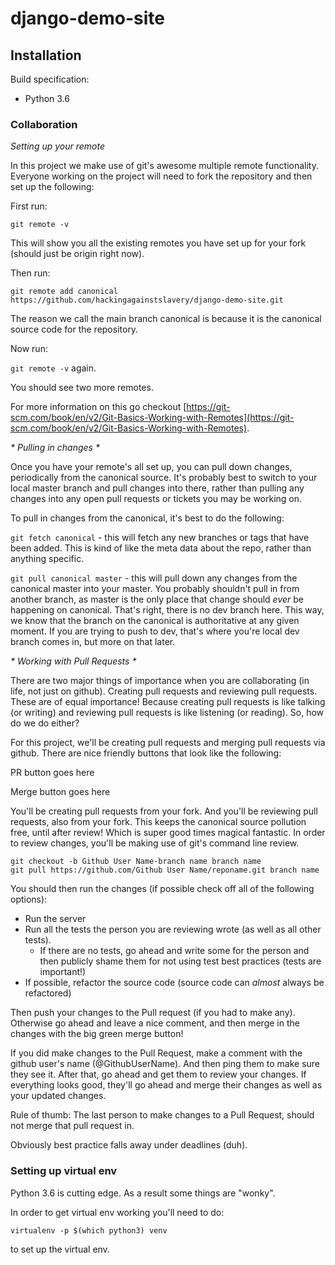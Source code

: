 # django-demo-site

## Installation

Build specification:

* Python 3.6

### Collaboration

 _*Setting up your remote*_

In this project we make use of git's awesome multiple remote functionality.  Everyone working on the project will need to fork the repository and then set up the following:

First run:

`git remote -v`

This will show you all the existing remotes you have set up for your fork (should just be origin right now).

Then run:

`git remote add canonical https://github.com/hackingagainstslavery/django-demo-site.git`

The reason we call the main branch canonical is because it is the canonical source code for the repository.

Now run:

`git remote -v` again.

You should see two more remotes.

For more information on this go checkout [https://git-scm.com/book/en/v2/Git-Basics-Working-with-Remotes](https://git-scm.com/book/en/v2/Git-Basics-Working-with-Remotes).

 _* Pulling in changes *_

Once you have your remote's all set up, you can pull down changes, periodically from the canonical source.  It's probably best to switch to your local master branch and pull changes into there, rather than pulling any changes into any open pull requests or tickets you may be working on.

To pull in changes from the canonical, it's best to do the following:

`git fetch canonical` - this will fetch any new branches or tags that have been added.  This is kind of like the meta data about the repo, rather than anything specific.

`git pull canonical master` - this will pull down any changes from the canonical master into your master.  You probably shouldn't pull in from another branch, as master is the only place that change should _ever_ be happening on canonical.  That's right, there is no dev branch here.  This way, we know that the branch on the canonical is authoritative at any given moment. If you are trying to push to dev, that's where you're local dev branch comes in, but more on that later.

 _* Working with Pull Requests *_

There are two major things of importance when you are collaborating (in life, not just on github).  Creating pull requests and reviewing pull requests.  These are of equal importance!  Because creating pull requests is like talking (or writing) and reviewing pull requests is like listening (or reading).  So, how do we do either?

For this project, we'll be creating pull requests and merging pull requests via github.  There are nice friendly buttons that look like the following:

PR button goes here

Merge button goes here

You'll be creating pull requests from your fork.  And you'll be reviewing pull requests, also from your fork.  This keeps the canonical source pollution free, until after review!  Which is super good times magical fantastic.  In order to review changes, you'll be making use of git's command line review.

```
git checkout -b Github User Name-branch name branch name
git pull https://github.com/Github User Name/reponame.git branch name
```

You should then run the changes (if possible check off all of the following options):

* Run the server
* Run all the tests the person you are reviewing wrote (as well as all other tests). 
	* If there are no tests, go ahead and write some for the person and then publicly shame them
	for not using test best practices (tests are important!)
* If possible, refactor the source code (source code can *almost* always be refactored)

Then push your changes to the Pull request (if you had to make any).  Otherwise go ahead and leave a nice comment, and then merge in the changes with the big green merge button!

If you did make changes to the Pull Request, make a comment with the github user's name (@GithubUserName).  And then ping them to make sure they see it.  After that, go ahead and get them to review your changes.  If everything looks good, they'll go ahead and merge their changes as well as your updated changes.

Rule of thumb:  The last person to make changes to a Pull Request, should not merge that pull request in.  

Obviously best practice falls away under deadlines (duh).

### Setting up virtual env

Python 3.6 is cutting edge.  As a result some things are "wonky".  

In order to get virtual env working you'll need to do:

`virtualenv -p $(which python3) venv` 

to set up the virtual env.


